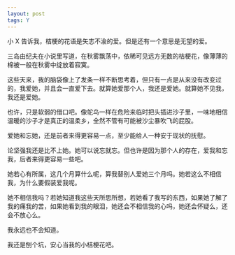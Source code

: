 ```yaml
---
layout: post
tags: Y
---
```


小 X 告诉我，桔梗的花语是矢志不渝的爱。但是还有一个意思是无望的爱。

三岛由纪夫在小说里写道，在秋雾飘荡中，依稀可见远方无数的桔梗花，像薄薄的棉被一般在秋雾中绽放着寂寞。

这些天来，我的脑袋像上了发条一样不断思考着，但只有一点是从来没有改变过的，我爱她，并且会一直爱下去。就算她爱那个人，我还是爱她。就算她不见我，我还是爱她。

也许，只是软弱的借口吧。像鸵鸟一样在危险来临时把头插进沙子里，一味地相信温暖的沙子才是真正的温柔乡，全然不管有可能被沙尘暴吹飞的屁股。

爱她和忘她，还是前者来得更容易一点，至少能给人一种安于现状的抚慰。

论坚强我还是比不上她。她可以说忘就忘。但也许是因为那个人的存在，爱我和忘我，后者来得更容易一些吧。

她若心有所属，这几个月算什么呢，算我替别人爱她三个月吗。她若这么不相信我，为什么要假装爱我呢。

她不相信我吗？若她知道我这些天所思所想，若她看了我写的东西，如果她了解了我的痛我的苦，如果她看到我的眼泪，她还会不相信我的心吗，她还会怀疑么，还会不放心么。

我永远也不会知道。

我还是刨个坑，安心当我的小桔梗花吧。
